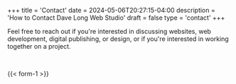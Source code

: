 +++
title = 'Contact'
date = 2024-05-06T20:27:15-04:00
description = 'How to Contact Dave Long Web Studio'
draft = false
type = 'contact'
+++

Feel free to reach out if you're interested in discussing websites, web development, digital publishing, or design, or
if you're interested in working together on a project.

<br>

{{< form-1 >}}

<br>
